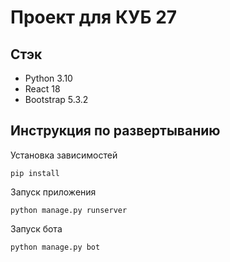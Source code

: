 # Проект для КУБ 27

## Стэк

- Python 3.10
- React 18
- Bootstrap 5.3.2

## Инструкция по развертыванию

Установка зависимостей

```shell
pip install
```

Запуск приложения

```shell
python manage.py runserver
```

Запуск бота
```shell
python manage.py bot
```
